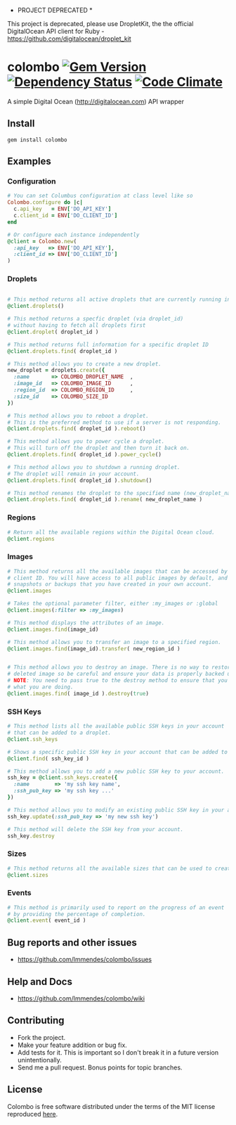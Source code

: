 * PROJECT DEPRECATED *

This project is deprecated, please use DropletKit, the the official DigitalOcean API client for Ruby - https://github.com/digitalocean/droplet_kit


# colombo [![Gem Version](https://badge.fury.io/rb/colombo.png)](http://badge.fury.io/rb/colombo) [![Dependency Status](https://gemnasium.com/lmmendes/colombo.png)](https://gemnasium.com/lmmendes/colombo) [![Code Climate](https://codeclimate.com/github/lmmendes/colombo.png)](https://codeclimate.com/github/lmmendes/colombo)


A simple Digital Ocean (http://digitalocean.com) API wrapper

## Install

```
gem install colombo
```

## Examples

### Configuration

```ruby
# You can set Columbus configuration at class level like so
Colombo.configure do |c|
  c.api_key   = ENV['DO_API_KEY']
  c.client_id = ENV['DO_CLIENT_ID']
end

# Or configure each instance independently
@client = Colombo.new(
  :api_key   => ENV['DO_API_KEY'],
  :client_id => ENV['DO_CLIENT_ID']
)
```

### Droplets

```ruby

# This method returns all active droplets that are currently running in your account
@client.droplets()

# This method returns a specfic droplet (via droplet_id)
# without having to fetch all droplets first
@client.droplet( droplet_id )

# This method returns full information for a specific droplet ID
@client.droplets.find( droplet_id )

# This method allows you to create a new droplet.
new_droplet = droplets.create({
  :name       => COLOMBO_DROPLET_NAME  ,
  :image_id   => COLOMBO_IMAGE_ID      ,
  :region_id  => COLOMBO_REGION_ID     ,
  :size_id    => COLOMBO_SIZE_ID
})

# This method allows you to reboot a droplet.
# This is the preferred method to use if a server is not responding.
@client.droplets.find( droplet_id ).reboot()

# This method allows you to power cycle a droplet.
# This will turn off the droplet and then turn it back on.
@client.droplets.find( droplet_id ).power_cycle()

# This method allows you to shutdown a running droplet.
# The droplet will remain in your account.
@client.droplets.find( droplet_id ).shutdown()

# This method renames the droplet to the specified name (new_droplet_name).
@client.droplets.find( droplet_id ).rename( new_droplet_name )


```

### Regions
```ruby
# Return all the available regions within the Digital Ocean cloud.
@client.regions
```

### Images
```ruby
# This method returns all the available images that can be accessed by your
# client ID. You will have access to all public images by default, and any
# snapshots or backups that you have created in your own account.
@client.images

# Takes the optional parameter filter, either :my_images or :global
@client.images(:filter => :my_images)

# This method displays the attributes of an image.
@client.images.find(image_id)

# This method allows you to transfer an image to a specified region.
@client.images.find(image_id).transfer( new_region_id )


# This method allows you to destroy an image. There is no way to restore a
# deleted image so be careful and ensure your data is properly backed up.
# NOTE: You need to pass true to the destroy method to ensure that you know
# what you are doing.
@client.images.find( image_id ).destroy(true)
```

### SSH Keys
```ruby
# This method lists all the available public SSH keys in your account
# that can be added to a droplet.
@client.ssh_keys

# Shows a specific public SSH key in your account that can be added to a droplet.
@client.find( ssh_key_id )

# This method allows you to add a new public SSH key to your account.
ssh_key = @client.ssh_keys.create({
  :name        => 'my ssh key name',
  :ssh_pub_key => 'my ssh key ...'
})

# This method allows you to modify an existing public SSH key in your account.
ssh_key.update(:ssh_pub_key => 'my new ssh key')

# This method will delete the SSH key from your account.
ssh_key.destroy

```

### Sizes
```ruby
# This method returns all the available sizes that can be used to create a droplet.
@client.sizes
```

### Events
```ruby
# This method is primarily used to report on the progress of an event
# by providing the percentage of completion.
@client.event( event_id )
```



## Bug reports and other issues

* https://github.com/lmmendes/colombo/issues

## Help and Docs

* https://github.com/lmmendes/colombo/wiki

## Contributing

* Fork the project.
* Make your feature addition or bug fix.
* Add tests for it. This is important so I don't break it in a future version unintentionally.
* Send me a pull request. Bonus points for topic branches.

## License

Colombo is free software distributed under the terms of the MIT license reproduced [here](http://opensource.org/licenses/mit-license.html).

